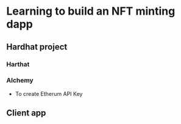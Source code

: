 # Learning to build an NFT minting dapp

## Hardhat project

### Harthat

### Alchemy

- To create Etherum API Key

## Client app
